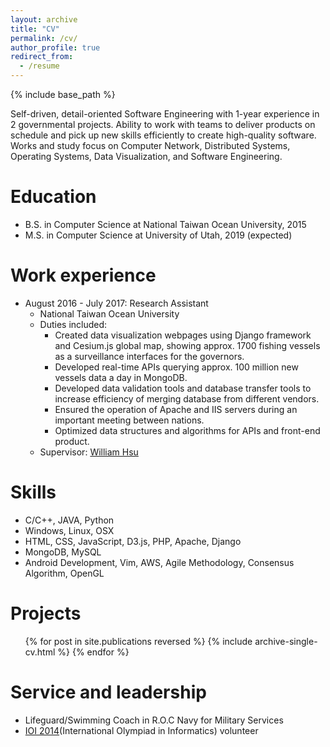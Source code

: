 ```yaml
---
layout: archive
title: "CV"
permalink: /cv/
author_profile: true
redirect_from:
  - /resume
---
```


{% include base_path %}

Self-driven, detail-oriented Software Engineering with 1-year experience in 2 governmental projects. Ability to work with teams to deliver products on schedule and pick up new skills efficiently to create high-quality software. Works and study focus on Computer Network, Distributed Systems, Operating Systems, Data Visualization, and Software Engineering.

Education
======
* B.S. in Computer Science at National Taiwan Ocean University, 2015
* M.S. in Computer Science at University of Utah, 2019 (expected)

Work experience
======
* August 2016 - July 2017: Research Assistant
  * National Taiwan Ocean University
  * Duties included: 
    * Created data visualization webpages using Django framework and Cesium.js global map, showing approx. 1700 fishing vessels as a surveillance interfaces for the governors.  
    * Developed real-time APIs querying approx. 100 million new vessels data a day in MongoDB.  
    * Developed data validation tools and database transfer tools to increase efficiency of merging database from different vendors.  
    * Ensured the operation of Apache and IIS servers during an important meeting between nations.  
    * Optimized data structures and algorithms for APIs and front-end product.  
  * Supervisor: [William Hsu](http://capitol.cse.ntou.edu.tw/wwyhsu/)
  
Skills
======
* C/C++, JAVA, Python
* Windows, Linux, OSX
* HTML, CSS, JavaScript, D3.js, PHP, Apache, Django
* MongoDB, MySQL
* Android Development, Vim, AWS, Agile Methodology, Consensus Algorithm, OpenGL

Projects
======
  <ul>{% for post in site.publications reversed %}
    {% include archive-single-cv.html %}
  {% endfor %}</ul>
  
Service and leadership
======
* Lifeguard/Swimming Coach in R.O.C Navy for Military Services
* [IOI 2014](https://www.ioi2014.org/)(International Olympiad in Informatics) volunteer